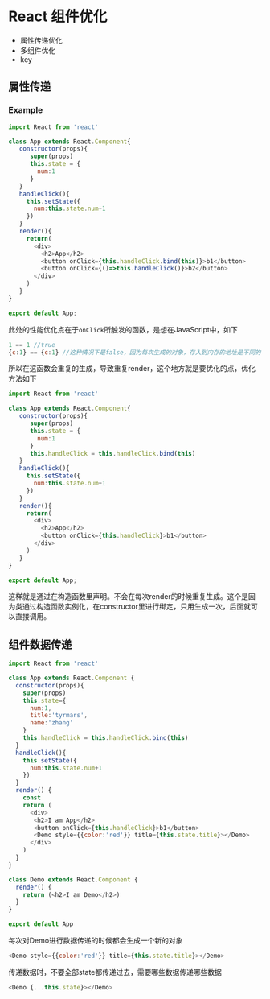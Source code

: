 # React 组件优化

* 属性传递优化
* 多组件优化
* key

## 属性传递

### Example

```javascript
import React from 'react'

class App extends React.Component{
   constructor(props){
      super(props)
      this.state = {
        num:1
      }
   }
   handleClick(){
     this.setState({
       num:this.state.num+1
     })
   }
   render(){
     return(
       <div>
         <h2>App</h2>
         <button onClick={this.handleClick.bind(this)}>b1</button>
         <button onClick={()=>this.handleClick()}>b2</button>
       </div>
     )
   }
}

export default App;
```

此处的性能优化点在于`onClick`所触发的函数，是想在JavaScript中，如下

```javascript
1 == 1 //true
{c:1} == {c:1} //这种情况下是false，因为每次生成的对象，存入到内存的地址是不同的
```

所以在这函数会重复的生成，导致重复render，这个地方就是要优化的点，优化方法如下

```javascript
import React from 'react'

class App extends React.Component{
   constructor(props){
      super(props)
      this.state = {
        num:1
      }
      this.handleClick = this.handleClick.bind(this)
   }
   handleClick(){
     this.setState({
       num:this.state.num+1
     })
   }
   render(){
     return(
       <div>
         <h2>App</h2>
         <button onClick={this.handleClick}>b1</button>
       </div>
     )
   }
}

export default App;
```

这样就是通过在构造函数里声明。不会在每次render的时候重复生成。这个是因为类通过构造函数实例化，在constructor里进行绑定，只用生成一次，后面就可以直接调用。

## 组件数据传递

```javascript
import React from 'react'

class App extends React.Component {
  constructor(props){
    super(props)
    this.state={
      num:1,
      title:'tyrmars',
      name:'zhang'
    }
    this.handleClick = this.handleClick.bind(this)
  }
  handleClick(){
    this.setState({
      num:this.state.num+1
    })
  }
  render() {
    const
    return (
      <div>
       <h2>I am App</h2>
       <button onClick={this.handleClick}>b1</button>
       <Demo style={{color:'red'}} title={this.state.title}></Demo>
      </div>
    )
  }
}

class Demo extends React.Component {
  render() {
    return (<h2>I am Demo</h2>)
  }
}

export default App
```

每次对Demo进行数据传递的时候都会生成一个新的对象

```javascript
<Demo style={{color:'red'}} title={this.state.title}></Demo>
```

传递数据时，不要全部state都传递过去，需要哪些数据传递哪些数据

```javascript
<Demo {...this.state}></Demo>
```

